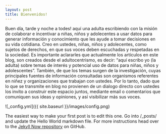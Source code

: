 ```yaml
---
layout: post
title: Bienvenidos!
---
```

Buen día, tarde y noche a todes! aquí una adulta escribiendo con la misión de colaborar e incentivar a niñas, niños y adolecentes a usar datos para generar información y conocimiento que les ayude a tomar decisiones en su vida cotidiana.
Creo en ustedes,  niñas, niños y adolecentes, como sujetos de derechos, en que sus voces deben escuchadas y respetadas en la sociedad. Es importante aclararles que actualmente los artículos en este blog, son creados desde el adultocentrismo, es decir: “aquí escribo yo (la adulta) sobre temas de interés y potencial uso de datos para niñas, niños y adolescentes”. También, de que los temas surgen de la investigación, cuyas principales fuentes de información consultadas son organismos referentes en niñez y organizaciones que trabajan con ustedes. Por lo tanto, dado que lo que se transmite en blog no provienen de un dialogo directo con ustedes los invito a construir este espacio juntos, mediante email o comentarios que comuniquen sus ideas y opiniones, y así visibilizar más sus voces.


![_config.yml]({{ site.baseurl }}/images/config.png)

The easiest way to make your first post is to edit this one. Go into /_posts/ and update the Hello World markdown file. For more instructions head over to the [Jekyll Now repository](https://github.com/barryclark/jekyll-now) on GitHub.
